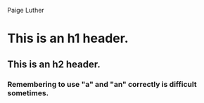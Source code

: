 Paige Luther
# This is an h1 header.
## This is an h2 header.
### Remembering to use "a" and "an" correctly is difficult sometimes.
